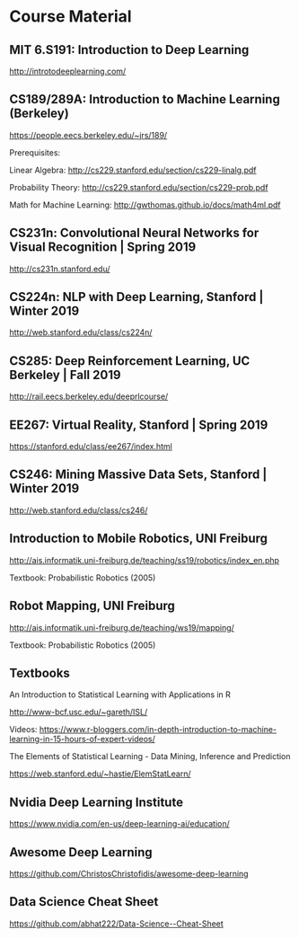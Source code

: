 # Course Material

## MIT 6.S191: Introduction to Deep Learning
http://introtodeeplearning.com/

## CS189/289A: Introduction to Machine Learning (Berkeley)
https://people.eecs.berkeley.edu/~jrs/189/

Prerequisites:

Linear Algebra: http://cs229.stanford.edu/section/cs229-linalg.pdf

Probability Theory: http://cs229.stanford.edu/section/cs229-prob.pdf

Math for Machine Learning: http://gwthomas.github.io/docs/math4ml.pdf

## CS231n: Convolutional Neural Networks for Visual Recognition | Spring 2019
http://cs231n.stanford.edu/

## CS224n: NLP with Deep Learning, Stanford | Winter 2019
http://web.stanford.edu/class/cs224n/

## CS285: Deep Reinforcement Learning, UC Berkeley | Fall 2019
http://rail.eecs.berkeley.edu/deeprlcourse/

## EE267: Virtual Reality, Stanford | Spring 2019
https://stanford.edu/class/ee267/index.html

## CS246: Mining Massive Data Sets, Stanford | Winter 2019
http://web.stanford.edu/class/cs246/

## Introduction to Mobile Robotics, UNI Freiburg
http://ais.informatik.uni-freiburg.de/teaching/ss19/robotics/index_en.php

Textbook: Probabilistic Robotics (2005)

## Robot Mapping, UNI Freiburg
http://ais.informatik.uni-freiburg.de/teaching/ws19/mapping/

Textbook: Probabilistic Robotics (2005)

## Textbooks

An Introduction to Statistical Learning with Applications in R

http://www-bcf.usc.edu/~gareth/ISL/

Videos: https://www.r-bloggers.com/in-depth-introduction-to-machine-learning-in-15-hours-of-expert-videos/

The Elements of Statistical Learning - Data Mining, Inference and Prediction

https://web.stanford.edu/~hastie/ElemStatLearn/

## Nvidia Deep Learning Institute

https://www.nvidia.com/en-us/deep-learning-ai/education/

## Awesome Deep Learning

https://github.com/ChristosChristofidis/awesome-deep-learning

## Data Science Cheat Sheet

https://github.com/abhat222/Data-Science--Cheat-Sheet
